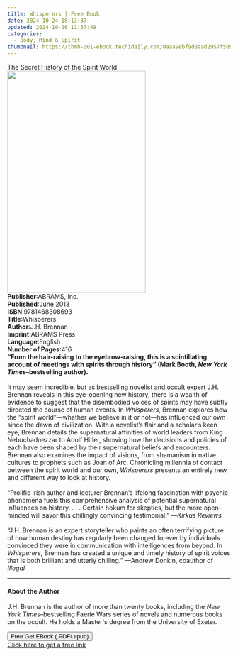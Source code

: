```yaml
---
title: Whisperers | Free Book
date: 2024-10-24 18:13:37
updated: 2024-10-26 11:37:49
categories:
  - Body, Mind & Spirit
thumbnail: https://thmb-001-ebook.techidaily.com/0aaa9ebf9d8aad2957f5095c0afd1cf340b714cd5a8372040290d70a0d7e9ae7.jpg
---
```

<main id="book-container">
  <div class="flex flex-col">
    <div class="book-brief flex-1 py-6 px-4 sm:p-6 md:py-10 md:px-8">
      <!-- brief-->
      <div class="book-brief-main">The Secret History of the Spirit World</div>
    </div>
    <div
      class="book-meta-info flex-1 grid gap-4 col-start-1 col-end-3 row-start-1 sm:mb-6 sm:grid-cols-4 lg:gap-6 lg:col-start-2 lg:row-end-6 lg:row-span-6 lg:mb-0"
    >
      <div
        class="book-meta-info-left place-content-center mt-4 p-4 text-sm leading-6 col-start-2 col-span-2 dark:text-slate-400"
      >
        <img
          class="w-full h-500 object-cover rounded-lg sm:h-255 sm:col-span-2 lg:col-span-full"
          src="https://img-001-ebook.techidaily.com/956800ac49e0a08d949efb1bc68b8ea58a39a5f457714d1f3240a7fa80dc5dff.jpg"
          alt=""
          width="312"
          height="500"
        />
      </div>
      <div
        class="book-meta-info-right mt-2 col-start-1 row-start-2 col-span-3 self-center"
      >
        <!-- meta data  -->
        <div class="flex flex-col px-4 md:px-8">
          <div class="flex-1">
            <strong>Publisher</strong>:<span class="px-2">ABRAMS, Inc.</span>
          </div>
          <div class="flex-1">
            <strong>Published</strong>:<span class="px-2">June 2013</span>
          </div>
          <div class="flex-1">
            <strong>ISBN</strong>:<span class="px-2">9781468308693</span>
          </div>
          <div class="flex-1">
            <strong>Title</strong>:<span class="px-2">Whisperers</span>
          </div>
          <div class="flex-1">
            <strong>Author</strong>:<span class="px-2">J.H. Brennan</span>
          </div>
          <div class="flex-1">
            <strong>Imprint</strong>:<span class="px-2">ABRAMS Press</span>
          </div>
          <div class="flex-1">
            <strong>Language</strong>:<span class="px-2">English</span>
          </div>
          <div class="flex-1">
            <strong>Number of Pages</strong>:<span class="px-2">416</span>
          </div>
        </div>
      </div>
    </div>
    <div class="book-description flex-1 py-6 px-4 sm:p-6 md:py-10 md:px-8">
      <div class="book-description-main">
        <div accordion-content="" id="description">
          <b
            >“From the hair-raising to the eyebrow-raising, this is a
            scintillating account of meetings with spirits through history”
            (Mark Booth, <i>New York Times</i>–bestselling author).</b
          ><br />
          &nbsp;<br />
          It may seem incredible, but as bestselling novelist and occult expert
          J.H. Brennan reveals in this eye-opening new history, there is a
          wealth of evidence to suggest that the disembodied voices of spirits
          may have subtly directed the course of human events. In
          <i>Whisperers</i>, Brennan explores how the “spirit world”—whether we
          believe in it or not—has influenced our own since the dawn of
          civilization. With a novelist’s flair and a scholar’s keen eye,
          Brennan details the supernatural affinities of world leaders from King
          Nebuchadnezzar to Adolf Hitler, showing how the decisions and policies
          of each have been shaped by their supernatural beliefs and encounters.
          Brennan also examines the impact of visions, from shamanism in native
          cultures to prophets such as Joan of Arc. Chronicling millennia of
          contact between the spirit world and our own,
          <i>Whisperers</i> presents an entirely new and different way to look
          at history.<br />
          &nbsp;<br />
          “Prolific Irish author and lecturer Brennan’s lifelong fascination
          with psychic phenomena fuels this comprehensive analysis of potential
          supernatural influences on history.&nbsp;.&nbsp;.&nbsp;. Certain hokum
          for skeptics, but the more open-minded will savor this chillingly
          convincing testimonial.” —<i>Kirkus Reviews</i><br />
          &nbsp;<br />
          “J.H. Brennan is an expert storyteller who paints an often terrifying
          picture of how human destiny has regularly been changed forever by
          individuals convinced they were in communication with intelligences
          from beyond. In <i>Whisperers</i>, Brennan has created a unique and
          timely history of spirit voices that is both brilliant and utterly
          chilling.” —Andrew Donkin, coauthor of <i>Illegal</i>
        </div>
        <div class="accordion-fader"></div>
      </div>
    </div>
    <div class="book-excerpts flex-1 py-6 px-4 sm:p-6 md:py-10 md:px-8">
      <!-- excerpts-->
      <div class="book-excerpts-main">
        <hr />
        <h4 class="placeholder placeholder-heading">
          <span>About the Author</span>
        </h4>
        <p>
          J.H. Brennan is the author of more than twenty books, including the<i>
            New York Times</i
          >–bestselling Faerie Wars series of novels and numerous books on the
          occult. He holds a Master's degree from the University of Exeter.
        </p>
      </div>
    </div>
    <div
      class="book-about-author flex-1 py-6 px-4 sm:p-6 md:py-10 md:px-8"
    ></div>
    <div class="book-free-get flex-1 py-6 px-4 sm:p-6 md:py-10 md:px-8">
      <button
        id="btn-free-get"
        class="bg-blue-500 hover:bg-blue-700 text-white font-bold py-2 px-4 rounded"
      >
        Free Get EBook (.PDF/.epub)
      </button>
      <div id="countdown-display" class="px-2 text-lg mt-2"></div>
      <a
        id="free-link"
        class="hidden bg-blue-500 hover:bg-blue-700 text-white font-bold py-2 px-4 rounded"
        href="https://www.ebooks.com/en-us/book/209681309/whisperers/j-h-brennan/"
        target="_blank"
        >Click here to get a free link</a
      >
    </div>
    <script>
      let countdownTime = 0;
      let countdownInterval = null;
      document
        .getElementById('btn-free-get')
        .addEventListener('click', startCountdown);
      function startCountdown() {
        countdownTime = new Date().getTime() + 60000 * 3;
        countdownInterval = setInterval(updateCountdown, 1000);
        document.getElementById('btn-free-get').disabled = true;
        document
          .getElementById('btn-free-get')
          .classList.add('bg-gray-500', 'cursor-not-allowed');
      }
      function updateCountdown() {
        let currentTime = new Date().getTime();
        let timeLeft = countdownTime - currentTime;
        let secondsLeft = Math.floor(timeLeft / 1000);
        document.getElementById('countdown-display').innerHTML =
          `Remaining time: ${secondsLeft} seconds.`;
        if (secondsLeft <= 0) {
          clearInterval(countdownInterval);
          document.getElementById('btn-free-get').classList.add('hidden');
          document.getElementById('free-link').classList.remove('hidden');
          document.getElementById('countdown-display').innerHTML = '';
        }
      }
    </script>
  </div>
</main>
